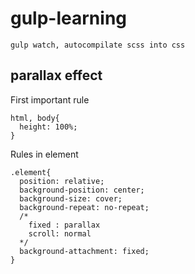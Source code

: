 # gulp-learning
`gulp watch, autocompilate scss into css`

## parallax effect
First important rule
```
html, body{
  height: 100%;
}
```
Rules in element
```
.element{
  position: relative;
  background-position: center;
  background-size: cover;
  background-repeat: no-repeat;
  /*
    fixed : parallax
    scroll: normal
  */
  background-attachment: fixed;
}
```
